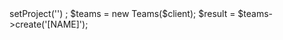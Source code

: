 <?php

use Appwrite\Client;
use Appwrite\Services\Teams;

$client = new Client();

$client
    ->setProject('')
;

$teams = new Teams($client);

$result = $teams->create('[NAME]');